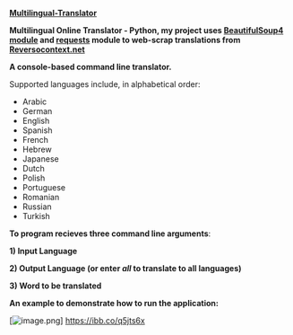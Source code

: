 **[Multilingual-Translator](https://hyperskill.org/projects/99?track=2)**

**Multilingual Online Translator - Python, my project uses [BeautifulSoup4 module](https://pypi.org/project/beautifulsoup4/) and [requests](https://pypi.org/project/requests/) module to web-scrap translations from [Reversocontext.net](https://context.reverso.net/translation/)**

**A console-based command line translator.**

Supported languages include, in alphabetical order:

* Arabic
* German
* English
* Spanish
* French
* Hebrew
* Japanese
* Dutch
* Polish
* Portuguese
* Romanian
* Russian
* Turkish


**To program recieves three command line arguments**:

**1) Input Language**

**2) Output Language (or enter *all* to translate to all languages)**

**3) Word to be translated**

**An example to demonstrate how to run the application:**

[![image.png](https://i.ibb.co/q5jts6x/Screen-Shot-2021-02-04-at-8-23-33-PM.png)] https://ibb.co/q5jts6x

